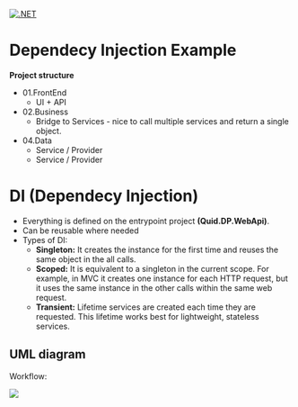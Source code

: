 [![.NET](https://github.com/xicopitz/DependecyInjection/actions/workflows/dotnet.yml/badge.svg)](https://github.com/xicopitz/DependecyInjection/actions/workflows/dotnet.yml)

# Dependecy Injection Example

**Project structure**
 - 01.FrontEnd
	 -  UI + API
 - 02.Business
	 - Bridge to Services - nice to call multiple services and return a single object.
 - 04.Data
	 - Service / Provider
	 - Service / Provider

# DI (Dependecy Injection)

 - Everything is defined on the entrypoint project **(Quid.DP.WebApi)**.
 - Can be reusable where needed
 - Types of DI:
	 - **Singleton:** It creates the instance for the first time and reuses the same object in the all calls.
	 - **Scoped:** It is equivalent to a singleton in the current scope. For example, in MVC it creates one instance for each HTTP request, but it uses the same instance in the other calls within the same web request.
	 - **Transient:** Lifetime services are created each time they are requested. This lifetime works best for lightweight, stateless services.

## UML diagram

Workflow:

[![](https://mermaid.ink/img/pako:eNpljsEKwjAMhl8l5KToXqDIwDEPnhSmJ7tDXDMtbq20nVPUd7fixIM5hZ_v-5M7VlYxCqwb21dHcgFgk0sDcea77RImMF8vS5glSQrZKOu8Nuz9-ENk7zxJH3wVkFOgPXl-QL6rSdSUqCGBgt1FVwwrw-W_mDV2D0Wwjg5RXgxyrZufuOltiVNs2bWkVfz2_q6RGI7cskQRV0XuJFGaZ-S6czzNC6VjKcayxvMUqQu2uJkKRXAdf6Fc08FRO1DPF6zFV7Q)](https://mermaid.live/edit#pako:eNpljsEKwjAMhl8l5KToXqDIwDEPnhSmJ7tDXDMtbq20nVPUd7fixIM5hZ_v-5M7VlYxCqwb21dHcgFgk0sDcea77RImMF8vS5glSQrZKOu8Nuz9-ENk7zxJH3wVkFOgPXl-QL6rSdSUqCGBgt1FVwwrw-W_mDV2D0Wwjg5RXgxyrZufuOltiVNs2bWkVfz2_q6RGI7cskQRV0XuJFGaZ-S6czzNC6VjKcayxvMUqQu2uJkKRXAdf6Fc08FRO1DPF6zFV7Q)

